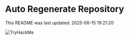 # Auto Regenerate Repository

This README was last updated: 2025-06-15 19:21:20

 ![TryHackMe](https://tryhackme.com/badge/533634)